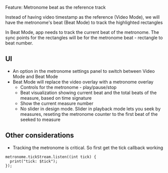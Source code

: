 Feature: Metronome beat as the reference track

Instead of having video timestamp as the reference (Video Mode), we will have the metronome's beat (Beat Mode) to track the highlighted rectangles

In Beat Mode, app needs to track the current beat of the metronome. The sync points for the rectangles will be for the metronome beat - rectangle to beat number. 

## UI
- An option in the metronome settings panel to switch between Video Mode and Beat Mode
- Beat Mode will replace the video overlay with a metronome overlay 
    - Controls for the metronome - play/pause/stop
    - Beat visualization showing current beat and the total beats of the measure, based on time signature
    - Show the current measure number
    - No slider in design mode. Slider in playback mode lets you seek by measures, reseting the metronome counter to the first beat of the seeked to measure

## Other considerations
- Tracking the metronome is critical. So first get the tick callback working
```
metronome.tickStream.listen((int tick) {
  print("tick: $tick");
});
```
